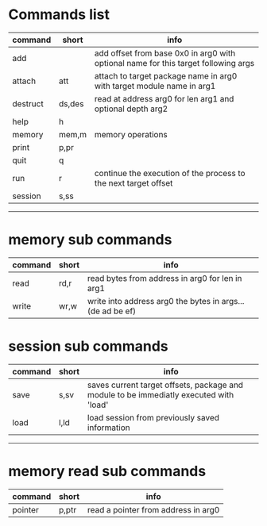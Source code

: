 # Commands list
|  command   |  short   |                                         info                                         |
|------------|----------|--------------------------------------------------------------------------------------|
|  add       |          |  add offset from base 0x0 in arg0 with optional name for this target following args  |
|  attach    |  att     |  attach to target package name in arg0 with target module name in arg1               |
|  destruct  |  ds,des  |  read at address arg0 for len arg1 and optional depth arg2                           |
|  help      |  h       |                                                                                      |
|  memory    |  mem,m   |  memory operations                                                                   |
|  print     |  p,pr    |                                                                                      |
|  quit      |  q       |                                                                                      |
|  run       |  r       |  continue the execution of the process to the next target offset                     |
|  session   |  s,ss    |                                                                                      |

---
# memory sub commands
|  command  |  short  |                             info                             |
|-----------|---------|--------------------------------------------------------------|
|  read     |  rd,r   |  read bytes from address in arg0 for len in arg1             |
|  write    |  wr,w   |  write into address arg0 the bytes in args... (de ad be ef)  |

# session sub commands
|  command  |  short  |                                           info                                           |
|-----------|---------|------------------------------------------------------------------------------------------|
|  save     |  s,sv   |  saves current target offsets, package and module to be immediatly executed with 'load'  |
|  load     |  l,ld   |  load session from previously saved information                                          |

---
# memory read sub commands
|  command  |  short  |                 info                  |
|-----------|---------|---------------------------------------|
|  pointer  |  p,ptr  |  read a pointer from address in arg0  |

